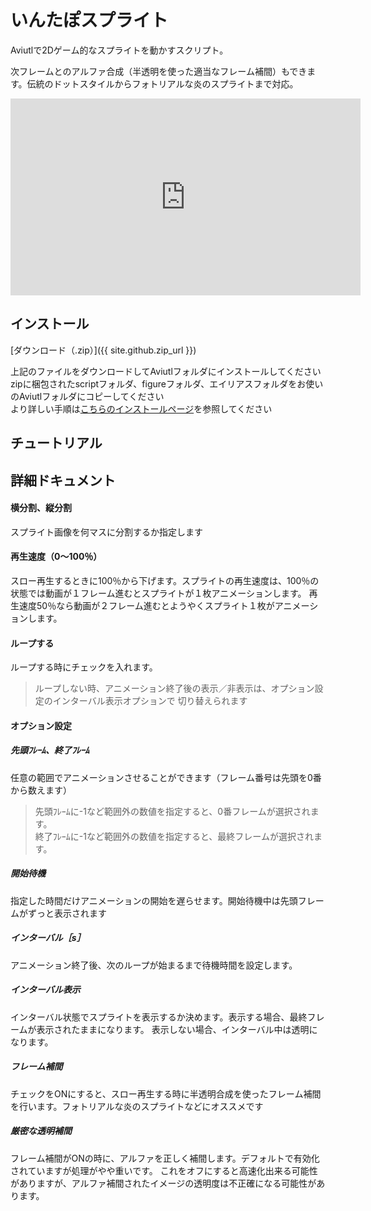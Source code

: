 # いんたぽスプライト

<!-- ゲーム実況でくそなプレイをさらした時（もし勢いをキープすべきなら）あなたが取るべき道は２つに一つです。今すぐ画面に配置されたあなたのアイコンを木っ端みじんに爆破するか、画面を丸ごと爆破して水に流すかです（暴論） -->
Aviutlで2Dゲーム的なスプライトを動かすスクリプト。

次フレームとのアルファ合成（半透明を使った適当なフレーム補間）もできます。伝統のドットスタイルからフォトリアルな炎のスプライトまで対応。

<iframe width="560" height="315" src="https://www.youtube.com/embed/yinve5RlOoo" frameborder="0" allow="accelerometer; autoplay; encrypted-media; gyroscope; picture-in-picture" allowfullscreen></iframe>

## インストール

[ダウンロード（.zip）]({{ site.github.zip_url }})

上記のファイルをダウンロードしてAviutlフォルダにインストールしてください  
zipに梱包されたscriptフォルダ、figureフォルダ、エイリアスフォルダをお使いのAviutlフォルダにコピーしてください  
より詳しい手順は[こちらのインストールページ](./install)を参照してください

## チュートリアル


## 詳細ドキュメント

#### 横分割、縦分割
スプライト画像を何マスに分割するか指定します

#### 再生速度（0～100％）
スロー再生するときに100％から下げます。スプライトの再生速度は、100％の状態では動画が１フレーム進むとスプライトが１枚アニメーションします。
再生速度50％なら動画が２フレーム進むとようやくスプライト１枚がアニメーションします。

#### ループする
ループする時にチェックを入れます。
> ループしない時、アニメーション終了後の表示／非表示は、オプション設定のインターバル表示オプションで
> 切り替えられます

#### オプション設定

##### 先頭ﾌﾚｰﾑ、終了ﾌﾚｰﾑ
任意の範囲でアニメーションさせることができます（フレーム番号は先頭を0番から数えます）
> 先頭ﾌﾚｰﾑに-1など範囲外の数値を指定すると、0番フレームが選択されます。  
> 終了ﾌﾚｰﾑに-1など範囲外の数値を指定すると、最終フレームが選択されます。

##### 開始待機
指定した時間だけアニメーションの開始を遅らせます。開始待機中は先頭フレームがずっと表示されます

##### インターバル［s］
アニメーション終了後、次のループが始まるまで待機時間を設定します。

##### インターバル表示
インターバル状態でスプライトを表示するか決めます。表示する場合、最終フレームが表示されたままになります。
表示しない場合、インターバル中は透明になります。

##### フレーム補間
チェックをONにすると、スロー再生する時に半透明合成を使ったフレーム補間を行います。フォトリアルな炎のスプライトなどにオススメです

##### 厳密な透明補間
フレーム補間がONの時に、アルファを正しく補間します。デフォルトで有効化されていますが処理がやや重いです。
これをオフにすると高速化出来る可能性がありますが、アルファ補間されたイメージの透明度は不正確になる可能性があります。





